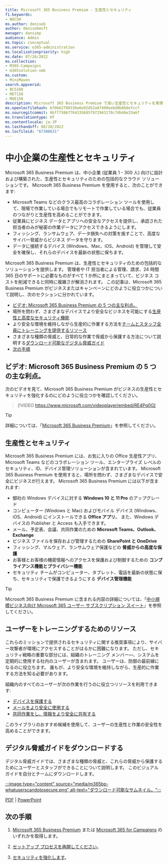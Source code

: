 ```yaml
---
title: Microsoft 365 Business Premium - 生産性とセキュリティ
f1.keywords:
- NOCSH
ms.author: deniseb
author: denisebmsft
manager: dansimp
audience: Admin
ms.topic: conceptual
ms.service: o365-administration
ms.localizationpriority: high
ms.date: 07/26/2022
ms.collection:
- M365-Campaigns
- m365solution-smb
ms.custom:
- MiniMaven
search.appverid:
- BCS160
- MET150
- MOE150
description: Microsoft 365 Business Premium で高い生産性とセキュリティを実現し、ビジネスをより安全に行う方法について説明します。
ms.openlocfilehash: b70b62790330a6e92d52a8f490eebd0b8b0efccf
ms.sourcegitcommit: 6bff75867764335685f972943170c7db46e33a6f
ms.translationtype: HT
ms.contentlocale: ja-JP
ms.lasthandoff: 08/10/2022
ms.locfileid: "67300631"
---
```

# <a name="productivity-and-security-for-small-and-medium-sized-businesses"></a>中小企業の生産性とセキュリティ 

Microsoft 365 Business Premium は、中小企業 (従業員 1 - 300 人) 向けに設計および構築された、生産性とセキュリティのための包括的なクラウド ソリューションです。 Microsoft 365 Business Premium を使用すると、次のことができます:

- Microsoft Teams などのクラス最高のコラボレーション ツールを使用して、現場で作業している場合でもリモートで作業している場合でも、従業員のつながりと生産性を高めることができます。
- 従業員にビジネス データとアプリへの安全なアクセスを提供し、承認された担当者のみが秘密の作業データにアクセスできるようにします。
- フィッシング、ランサムウェア、データ損失への対策を施すことで、高度なサイバー脅威からビジネス データを守ります。
- データに接続するデバイス (Windows、Mac、iOS、Android) を管理して安全を確保し、それらのデバイスを最新の状態に保ちます。

Microsoft 365 Business Premium は、生産性とセキュリティのための包括的なソリューションを提供します。 管理者や IT 担当者による管理、請求、24 時間 365 日のサポートに必要なものがすべて 1 か所にまとまっていて、ビジネス コストを削減できると同時に複雑さが解消されます。 この記事は、Microsoft 365 Business Premium がビジネスまたはキャンペーンにどのように役立つかについて説明し、次のセクションに分かれています。

- [ビデオ: Microsoft 365 Business Premium の 5 つの主な利点。](#video-top-5-benefits-of-microsoft-365-business-premium)
- 場所を問わず、さまざまなデバイスでより安全なビジネスを可能にする[生産性と高度なセキュリティ機能](#productivity-and-security)
- より安全な環境を維持しながら生産的に作業する方法を[チームとスタッフ全員にトレーニングを提供するリソース](#resources-to-train-your-users)
- さまざまな種類の脅威と、日常的な作業で脅威から保護する方法について説明する[ダウンロード可能なデジタル脅威ガイド](#download-the-digital-threats-guide)
- [次の手順](#next-steps)

## <a name="video-top-5-benefits-of-microsoft-365-business-premium"></a>ビデオ: Microsoft 365 Business Premium の 5 つの主な利点。

次のビデオを見て、Microsoft 365 Business Premium がビジネスの生産性とセキュリティを強化するのにどのように役立つかを確認してください。 <p>

> [!VIDEO https://www.microsoft.com/videoplayer/embed/RE4Pq0G]

> [!TIP]
> 詳細については、「[Microsoft 365 Business Premium](https://www.microsoft.com/microsoft-365/business/microsoft-365-business-premium?activetab=pivot:overviewtab)」を参照してください。

## <a name="productivity-and-security"></a>生産性とセキュリティ

Microsoft 365 Business Premium には、お気に入りの Office 生産性アプリ、Microsoft Teams などのコラボレーション ツール、エンタープライズ レベルのセキュリティ、ID、デバイス管理ソリューションが含まれています。 Microsoft 365 Business Premium を使用すると、場所を問わず、さまざまなデバイスで安全にビジネスが行えます。 Microsoft 365 Business Premium には以下が含まれます:

- 御社の Windows デバイスに対する **Windows 10 と 11 Pro** のアップグレード
- コンピューター (Windows と Mac) およびモバイル デバイス (Windows、iOS、Android) にインストールできる **Office アプリ**。 また、Windows デバイスの Publisher と Access も入手できます。
- メール、予定表、会議、共同作業のための **Microsoft Teams、Outlook、Exchange**
- ビジネス ファイルを保存および管理するための **SharePoint と OneDrive**
- フィッシング、マルウェア、ランサムウェア保護などの **脅威からの高度な保護**
- お客様とお客様の機密情報へのアクセスを保護および制御するための **コンプライアンス機能とプライバシー機能**
- セキュリティ チームがコンピューター、タブレット、電話を最新の状態に保ち、セキュリティで保護できるようにする **デバイス管理機能**

> [!TIP]
> Microsoft 365 Business Premium に含まれる内容の詳細については、「[中小規模ビジネス向け Microsoft 365 ユーザー サブスクリプション スイート](https://query.prod.cms.rt.microsoft.com/cms/api/am/binary/RWR6bM)」を参照してください。

## <a name="resources-to-train-your-users"></a>ユーザーをトレーニングするためのリソース

これらのミッションで提供されるセキュリティに関する推奨事項により、サイバー攻撃者が環境にアクセスすることがはるかに困難になります。 ただし、セキュリティ戦略の重要な部分には、組織のトレーニング メンバー&mdash;、システムを定期的に使用する社内のユーザーが含まれます。 ユーザーは、防御の最前線になるのに役立ちます。 誰もが、より安全な環境を維持しながら、生産的に作業する方法を知る必要があります。

組織内のすべてのユーザーが次の作業を行うのに役立つリソースを利用できます:

- [デバイスを保護する](m365bp-devices-overview.md)
- [メールをより安全に使用する](m365bp-protect-email-overview.md)
- [共同作業をし、情報をより安全に共有する](m365bp-collaborate-share-securely.md)

このライブラリのおすすめ候補を使用して、ユーザーの生産性と作業の安全性を高めることができます。

## <a name="download-the-digital-threats-guide"></a>デジタル脅威ガイドをダウンロードする

デジタル脅威ガイドでは、さまざまな種類の脅威と、これらの脅威から保護するためにユーザーとスタッフができることについて説明します。 このビジュアル ガイドを自分とチームにダウンロードします。

[:::image type="content" source="media/m365bp-whatuserscandotosecure.png" alt-text="ダウンロード可能なサムネイル。":::](https://download.microsoft.com/download/9/1/f/91fa8f24-9953-4f33-9d87-a95624db5e0b/M365BPWhatCanUsersDoToSecure.pdf)

[PDF](https://download.microsoft.com/download/9/1/f/91fa8f24-9953-4f33-9d87-a95624db5e0b/M365BPWhatCanUsersDoToSecure.pdf) | [PowerPoint](https://download.microsoft.com/download/9/1/f/91fa8f24-9953-4f33-9d87-a95624db5e0b/M365BPWhatCanUsersDoToSecure.pptx)

## <a name="next-steps"></a>次の手順

1. [Microsoft 365 Business Premium](get-microsoft-365-business-premium.md) または [Microsoft 365 for Campaigns](get-microsoft-365-campaigns.md) のいずれかを取得します。

2. [セットアップ プロセスを再開してください](m365bp-setup-overview.md)。

3. [セキュリティを強化します](m365bp-security-overview.md)。
